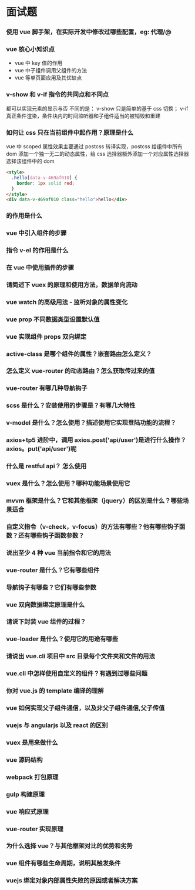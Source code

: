 # 面试题

### 使用 vue 脚手架，在实际开发中修改过哪些配置，eg: 代理/@

### vue 核心小知识点

- vue 中 key 值的作用
- vue 中子组件调用父组件的方法
- vue 等单页面应用及其优缺点

### v-show 和 v-if 指令的共同点和不同点

都可以实现元素的显示与否
不同的是：
v-show 只是简单的基于 css 切换；
v-if 真正条件渲染，条件块内的时间监听器和子组件适当的被销毁和重建

### 如何让 css 只在当前组件中起作用？原理是什么

vue 中 scoped 属性效果主要通过 postcss 转译实现，postcss 给组件中所有 dom 添加一个独一无二的动态属性，给 css 选择器额外添加一个对应属性选择器选择该组件中的 dom

```html
<style>
  .hello[data-v-469af010] {
    border: 1px solid red;
  }
</style>
<div data-v-469af010 class="hello">hello</div>
```

### <keep-alive></keep-alive>的作用是什么

### vue 中引入组件的步骤

### 指令 v-el 的作用是什么

### 在 vue 中使用插件的步骤

### 请简述下 vuex 的原理和使用方法，数据单向流动

### vue watch 的高级用法 - 监听对象的属性变化

### vue prop 不同数据类型设置默认值

### vue 实现组件 props 双向绑定

### active-class 是哪个组件的属性？嵌套路由怎么定义？

### 怎么定义 vue-router 的动态路由？怎么获取传过来的值

### vue-router 有哪几种导航钩子

### scss 是什么？安装使用的步骤是？有哪几大特性

### v-model 是什么？怎么使用？描述使用它实现登陆功能的流程？

### axios+tp5 进阶中，调用 axios.post('api/user')是进行什么操作？axios。put('api/user')呢

### 什么是 restful api？ 怎么使用

### vuex 是什么？怎么使用？哪种功能场景使用它

### mvvm 框架是什么？它和其他框架（jquery）的区别是什么？哪些场景适合

### 自定义指令（v-check，v-focus）的方法有哪些？他有哪些钩子函数？还有哪些钩子函数参数？

### 说出至少 4 种 vue 当前指令和它的用法

### vue-router 是什么？它有哪些组件

### 导航钩子有哪些？它们有哪些参数

### vue 双向数据绑定原理是什么

### 请说下封装 vue 组件的过程？

### vue-loader 是什么？使用它的用途有哪些

### 请说出 vue.cli 项目中 src 目录每个文件夹和文件的用法

### vue.cli 中怎样使用自定义的组件？有遇到过哪些问题

### 你对 vue.js 的 template 编译的理解

### vue 如何实现父子组件通信，以及非父子组件通信,父子传值

### vuejs 与 angularjs 以及 react 的区别

### vuex 是用来做什么

### vue 源码结构

### webpack 打包原理

### gulp 构建原理

### vue 响应式原理

### vue-router 实现原理

### 为什么选择 vue？与其他框架对比的优势和劣势

### vue 组件有哪些生命周期，说明其触发条件

### vuejs 绑定对象内部属性失败的原因或者解决方案
